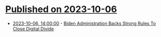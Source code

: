 # [Published on 2023-10-06](index.md)

* [2023-10-06, 14:00:00](https://news.slashdot.org/story/23/10/06/1123210/biden-administration-backs-strong-rules-to-close-digital-divide?utm_source=rss1.0mainlinkanon&utm_medium=feed) - [Biden Administration Backs Strong Rules To Close Digital Divide](https://news.slashdot.org/story/23/10/06/1123210/biden-administration-backs-strong-rules-to-close-digital-divide?utm_source=rss1.0mainlinkanon&utm_medium=feed)
